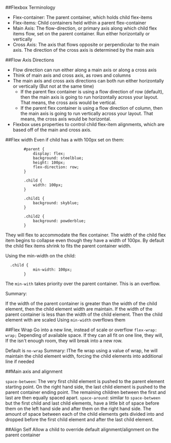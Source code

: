 ##Flexbox Terminology

* Flex-container: The parent container, which holds child flex-items
* Flex-items: Child containers held within a parent flex-container 
* Main Axis: The flow-direction, or primary axis along which child flex items flow, set on the parent container. Run either horizontally or vertically 
* Cross Axis: The axis that flows opposite or perpendicular to the main axis. The direction of the cross axis is determined by the main axis

##Flow Axis Directions

- Flow direction can run either along a main axis or along a cross axis
- Think of main axis and cross axis, as rows and columns
- The main axis and cross axis directions can both run either horizontally or vertically (But not at the same time)
  - If the parent flex container is using a flow direction of row (default), then the main axis is going to run horizontally across your layout. That means, the cross axis would be vertical. 
  - If the parent flex container is using a flow direction of column, then the main axis is going to run vertically across your layout. That means, the cross axis would be horizontal. 
- Flexbox uses properties to control child flex-item alignments, which are based off of the main and cross axis. 

##Flex width
Even if child has a with 100px set on them: 

```
        #parent {
            display: flex;
            background: steelblue;
            height: 100px;
            flex-direction: row;
        }

        .child {
            width: 100px;
        }

        .child1 {
            background: skyblue;
        }

        .child2 {
            background: powderblue;
        }

```

They will flex to accommodate the flex container. The width of the child flex item begins to collapse even though they have a width of 100px. 
By default the child flex items shrink to fits the parent container width.  

Using the min-width on the child:

```
  .child {
            min-width: 100px;
        }
```

The `min-with` takes priority over the parent container. This is an overflow.

Summary: 

If the width of the parent container is greater than the width of the child element, then the child element width are maintain.
If the width of the parent container is less than the width of the child element. Then the child element with are scaled 
Using `min-width` overflows them

##Flex Wrap
Go into a new line, instead of scale or overflow
`flex-wrap: wrap;` Depending of available space. If they can all fit on one line, they will, If the isn't enough room, they will break into a new row. 

Default is `no-wrap`
Summary: IThe fle wrap using a value of wrap, he will maintain the child element width, forcing the child elements into additional line if needed

##Main axis and alignment

`space-between`: The very first child element is pushed to the parent element starting point. On the right hand side, the last child element is pushed to the parent container ending point.
The remaining children between the first and last are then equally spaced apart. 
`space-around`: similar to `space-between` but the first child and last child elements, have a little bit of space before them on the left hand side and after them on the right hand side. The amount of space between each of the child elements 
gets divided into and dropped before the first child element and after the last child element. 

##Align Self
Allow a child to override default alignment/alignment on the parent container